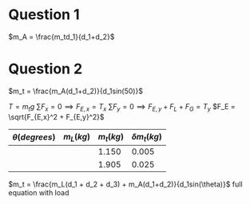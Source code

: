 # Question 1

$m_A = \frac{m_td_1}{d_1+d_2}$

# Question 2

$m_t = \frac{m_A(d_1+d_2)}{d_1sin(50)}$

$T = m_tg$
$\sum F_{x} = 0 \implies F_{E,x} = T_x$
$\sum F_{y} = 0 \implies F_{E,y} + F_L + F_G = T_y$
$F_E = \sqrt{F_{E,x}^2 + F_{E,y}^2}$



| $\theta(degrees)$ | $m_L(kg)$ | $m_t(kg)$ | $\delta m_t(kg)$ |
| ----------------- | --------- | --------- | ---------------- |
|                   |           | 1.150     | 0.005            |
|                   |           | 1.905     | 0.025            |





$m_t = \frac{m_L(d_1 + d_2 + d_3) + m_A(d_1+d_2)}{d_1sin(\theta)}$
full equation with load
